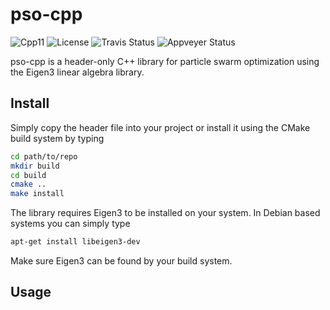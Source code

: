 # pso-cpp

![Cpp11](https://img.shields.io/badge/C%2B%2B-11-blue.svg)
![License](https://img.shields.io/packagist/l/doctrine/orm.svg)
![Travis Status](https://travis-ci.org/Rookfighter/pso-cpp.svg?branch=master)
![Appveyer Status](https://ci.appveyor.com/api/projects/status/cl5iljq9bq6lcusu?svg=true)

pso-cpp is a header-only C++ library for particle swarm optimization using
the Eigen3 linear algebra library.

## Install

Simply copy the header file into your project or install it using
the CMake build system by typing

```bash
cd path/to/repo
mkdir build
cd build
cmake ..
make install
```

The library requires Eigen3 to be installed on your system.
In Debian based systems you can simply type

```bash
apt-get install libeigen3-dev
```

Make sure Eigen3 can be found by your build system.

## Usage
